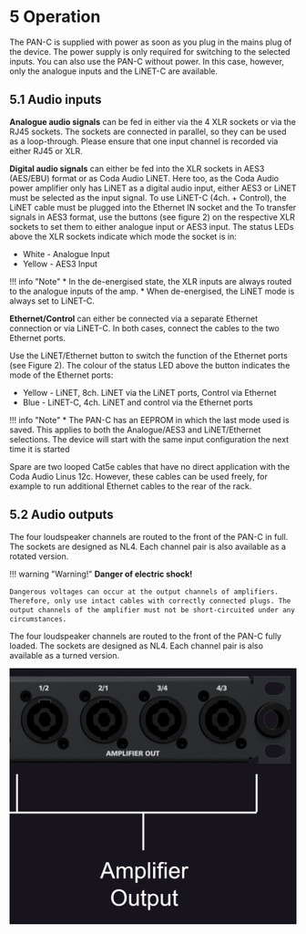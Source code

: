 # 5 Operation
The PAN-C is supplied with power as soon as you plug in the mains plug of the device. The power supply is only required for switching to the selected inputs. You can also use the PAN-C without power. In this case, however, only the analogue inputs and the LiNET-C are available.

## 5.1 Audio inputs
**Analogue audio signals** can be fed in either via the 4 XLR sockets or via the RJ45 sockets. The sockets are connected in parallel, so they can be used as a loop-through. Please ensure that one input channel is recorded via either RJ45 or XLR. 

**Digital audio signals** can either be fed into the XLR sockets in AES3 (AES/EBU) format or as Coda Audio LiNET. Here too, as the Coda Audio power amplifier only has LiNET as a digital audio input, either AES3 or LiNET must be selected as the input signal. To use LiNET-C (4ch. + Control), the LiNET cable must be plugged into the Ethernet IN socket and the To transfer signals in AES3 format, use the buttons (see figure 2) on the respective XLR sockets to set them to either analogue input or AES3 input. The status LEDs above the XLR sockets indicate which mode the socket is in:

- White - Analogue Input
- Yellow - AES3 Input

!!! info "Note"
    * In the de-energised state, the XLR inputs are always routed to the analogue inputs of the amp.
    * When de-energised, the LiNET mode is always set to LiNET-C.

**Ethernet/Control** can either be connected via a separate Ethernet connection or via LiNET-C. In both cases, connect the cables to the two Ethernet ports. 

Use the LiNET/Ethernet button to switch the function of the 
Ethernet ports (see Figure 2). The colour of the status LED 
above the button indicates the mode of the Ethernet ports:
* Yellow - LiNET, 8ch. LiNET via the LiNET ports, Control via Ethernet
* Blue - LiNET-C, 4ch. LiNET and control via the Ethernet ports

!!! info "Note"
    * The PAN-C has an EEPROM in which the last mode used is saved. This applies to both the Analogue/AES3 and LiNET/Ethernet selections. The device will start with the same input configuration the next time it is started


Spare are two looped Cat5e cables that have no direct application with the Coda Audio Linus 12c. However, these cables can be used freely, for example to run additional Ethernet cables to the rear of the rack.


## 5.2 Audio outputs
The four loudspeaker channels are routed to the front of the PAN-C in full. The sockets are designed as NL4. Each channel pair is also available as a rotated version.

!!! warning "Warning!"
    **Danger of electric shock!**

    Dangerous voltages can occur at the output channels of amplifiers. Therefore, only use intact cables with correctly connected plugs. The output channels of the amplifier must not be short-circuited under any circumstances.

The four loudspeaker channels are routed to the front of the PAN-C fully loaded. The sockets are designed as NL4. Each channel pair is also available as a turned version.


![Amplifier Outputs](../../../assets/panc/amp_out_front.png "Ausgänge Speaker Signal at the front")